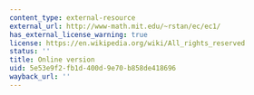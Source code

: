 ```yaml
---
content_type: external-resource
external_url: http://www-math.mit.edu/~rstan/ec/ec1/
has_external_license_warning: true
license: https://en.wikipedia.org/wiki/All_rights_reserved
status: ''
title: Online version
uid: 5e53e9f2-fb1d-400d-9e70-b858de418696
wayback_url: ''
---
```


